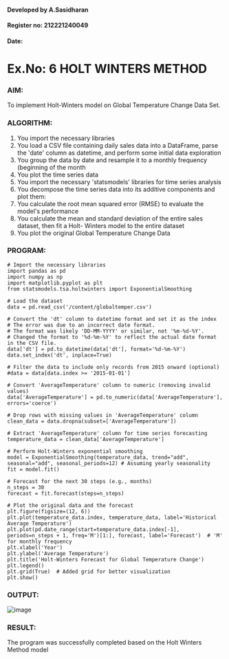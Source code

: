 #### Developed by A.Sasidharan
#### Register no: 212221240049
#### Date: 
# Ex.No: 6               HOLT WINTERS METHOD
### AIM:

To implement Holt-Winters model on Global Temperature Change Data Set.
### ALGORITHM:
1. You import the necessary libraries
2. You load a CSV file containing daily sales data into a DataFrame, parse the 'date' column as
datetime, and perform some initial data exploration
3. You group the data by date and resample it to a monthly frequency (beginning of the month
4. You plot the time series data
5. You import the necessary 'statsmodels' libraries for time series analysis
6. You decompose the time series data into its additive components and plot them:
7. You calculate the root mean squared error (RMSE) to evaluate the model's performance
8. You calculate the mean and standard deviation of the entire sales dataset, then fit a Holt-
Winters model to the entire dataset 
9. You plot the original  Global Temperature Change Data
### PROGRAM:
```
# Import the necessary libraries
import pandas as pd
import numpy as np
import matplotlib.pyplot as plt
from statsmodels.tsa.holtwinters import ExponentialSmoothing

# Load the dataset
data = pd.read_csv('/content/globaltemper.csv')

# Convert the 'dt' column to datetime format and set it as the index
# The error was due to an incorrect date format. 
# The format was likely 'DD-MM-YYYY' or similar, not '%m-%d-%Y'.
# Changed the format to '%d-%m-%Y' to reflect the actual date format in the CSV file.
data['dt'] = pd.to_datetime(data['dt'], format='%d-%m-%Y')  
data.set_index('dt', inplace=True)  

# Filter the data to include only records from 2015 onward (optional)
#data = data[data.index >= '2015-01-01']

# Convert 'AverageTemperature' column to numeric (removing invalid values)
data['AverageTemperature'] = pd.to_numeric(data['AverageTemperature'], errors='coerce')

# Drop rows with missing values in 'AverageTemperature' column
clean_data = data.dropna(subset=['AverageTemperature'])

# Extract 'AverageTemperature' column for time series forecasting
temperature_data = clean_data['AverageTemperature']

# Perform Holt-Winters exponential smoothing
model = ExponentialSmoothing(temperature_data, trend="add", seasonal="add", seasonal_periods=12) # Assuming yearly seasonality
fit = model.fit()

# Forecast for the next 30 steps (e.g., months)
n_steps = 30
forecast = fit.forecast(steps=n_steps)

# Plot the original data and the forecast
plt.figure(figsize=(12, 6))
plt.plot(temperature_data.index, temperature_data, label='Historical Average Temperature')
plt.plot(pd.date_range(start=temperature_data.index[-1], periods=n_steps + 1, freq='M')[1:], forecast, label='Forecast')  # 'M' for monthly frequency
plt.xlabel('Year')
plt.ylabel('Average Temperature')  
plt.title('Holt-Winters Forecast for Global Temperature Change')
plt.legend()
plt.grid(True)  # Added grid for better visualization
plt.show()
```

### OUTPUT:
![image](https://github.com/user-attachments/assets/51d63c9a-6319-439b-8e5f-d6d2b5632383)


### RESULT:
The program was successfully completed based on the Holt Winters Method model
